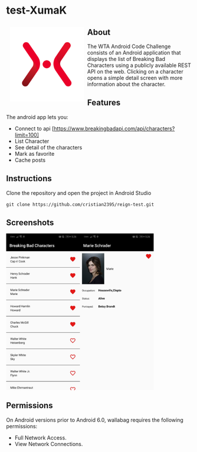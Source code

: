 # test-XumaK

<img src="/readme/xumak.png" align="left"
width="200" hspace="10" vspace="10">



## About
The WTA Android Code Challenge consists of an Android application that displays the list of
Breaking Bad Characters using a publicly available REST API on the web. Clicking on a
character opens a simple detail screen with more information about the character.

## Features

The android app lets you:
- Connect to api [https://www.breakingbadapi.com/api/characters?limit=100]
- List Character
- See detail of the characters
- Mark as favorite
- Cache posts

## Instructions
Clone the repository and open the project in Android Studio
```
git clone https://github.com/cristian2395/reign-test.git
```

## Screenshots

[<img src="/readme/scren1.jpeg" align="left" width="200" space="10">](/readme/scren1.jpeg)
[<img src="/readme/scren2.jpeg" align="center" width="200" space="10">](/readme/scren2.jpeg)

## Permissions

On Android versions prior to Android 6.0, wallabag requires the following permissions:
- Full Network Access.
- View Network Connections.